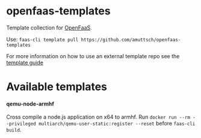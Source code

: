 # openfaas-templates
Template collection for [OpenFaaS](https://openfaas.com).

Use: `faas-cli template pull https://github.com/amuttsch/openfaas-templates`

For more information on how to use an external template repo see the [template guide](https://github.com/openfaas/faas-cli/blob/master/guide/TEMPLATE.md)

# Available templates

#### qemu-node-armhf

Cross compile a node.js application on x64 to armhf. Run `docker run --rm --privileged multiarch/qemu-user-static:register --reset` before `faas-cli build`.
